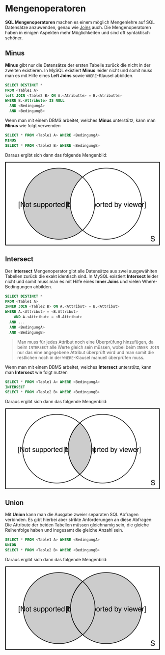 # Mengenoperatoren

**SQL Mengenoperatoren** machen es einem möglich Mengenlehre auf SQL Datensätze anzuwenden, genau wie [Joins](db/joins.md) auch. Die Mengenoperatoren haben in einigen Aspekten mehr Möglichkeiten und sind oft syntaktisch schöner.

## Minus

**Minus** gibt nur die Datensätze der ersten Tabelle zurück die nicht in der zweiten existieren. In MySQL existiert **Minus** leider nicht und somit muss man es mit Hilfe eines **Left Joins** sowie `WHERE`-Klausel abbilden.

```sql
SELECT DISTINCT *
FROM <Table1 A>
left JOIN <Table2 B> ON A.<Atributte> = B.<Atributte>
WHERE B.<Attribute> IS NULL
  AND <BedingungA>
  AND <BedingungB>
```

Wenn man mit einem DBMS arbeitet, welches **Minus** unterstütz, kann man **Minus** wie folgt verwenden

```sql
SELECT * FROM <Table1 A> WHERE <BedingungA>
MINUS
SELECT * FROM <Table2 B> WHERE <BedingungB>
```

Daraus ergibt sich dann das folgende Mengenbild:

![Mengenbild - SQL Minus / A ohne B](../assets/mathe/mengen-ohne.svg)

## Intersect

Der **Intersect** Mengenoperator gibt alle Datensätze aus zwei ausgewählten Tabellen zurück die exakt identisch sind. In MySQL existiert **Intersect** leider nicht und somit muss man es mit Hilfe eines **Inner Joins** und vielen Where-Bedingungen abbilden.

```sql
SELECT DISTINCT *
FROM <Table1 A>
INNER JOIN <Table2 B> ON A.<Attribut> = B.<Attribut>
WHERE A.<Attribut> = <B.Attribut> 
 	AND A.<Attribut> = <B.Attribut> 
  AND ...
  AND <BedingungA>
  AND <BedingungB>
```

> Man muss für jedes Attribut noch eine Überprüfung hinzufügen, da beim `INTERSECT` alle Werte gleich sein müssen, wobei beim `INNER JOIN` nur das eine angegebene Attribut überprüft wird und man somit die restlichen noch in der `WHERE`-Klausel manuell überprüfen muss.

Wenn man mit einem DBMS arbeitet, welches **Intersect** unterstütz, kann man **Intersect** wie folgt nutzen

```sql
SELECT * FROM <Table1 A> WHERE <BedingungA>
INTERSECT
SELECT * FROM <Table2 B> WHERE <BedingungB>
```

Daraus ergibt sich dann das folgende Mengenbild:

![Mengenbild - SQL Intersect / A und B](../assets/mathe/mengen-und.svg)

## Union

Mit **Union** kann man die Ausgabe zweier separaten SQL Abfragen verbinden. Es gibt hierbei aber strikte Anforderungen an diese Abfragen: Die Attribute der beiden Tabellen müssen gleichnamig sein, die gleiche Reihenfolge haben und insgesamt die gleiche Anzahl sein.

```sql
SELECT * FROM <Table1 A> WHERE <BedingungA>
UNION
SELECT * FROM <Table2 B> WHERE <BedingungB>
```

Daraus ergibt sich dann das folgende Mengenbild:

![Mengenbild - SQL Union / A oder B](../assets/mathe/mengen-oder.svg)